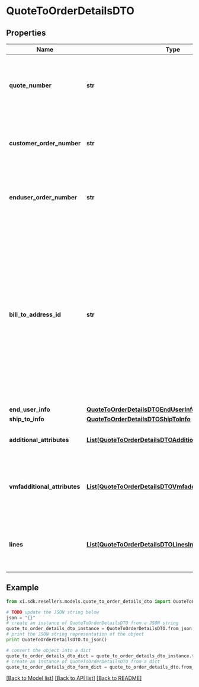 # QuoteToOrderDetailsDTO


## Properties

Name | Type | Description | Notes
------------ | ------------- | ------------- | -------------
**quote_number** | **str** | A unique identifier generated by Ingram Micro&#39;s CRM specific to each quote. | [optional] 
**customer_order_number** | **str** | The reseller&#39;s order number for reference in their system. | [optional] 
**enduser_order_number** | **str** | The end customer&#39;s order number for reference in their system. | [optional] 
**bill_to_address_id** | **str** | Suffix used to identify billing address. Created during onboarding. Resellers are provided with one or more address IDs depending on how many bill to addresses they need for various flooring companies they are using for credit. | [optional] 
**end_user_info** | [**QuoteToOrderDetailsDTOEndUserInfo**](QuoteToOrderDetailsDTOEndUserInfo.md) |  | [optional] 
**ship_to_info** | [**QuoteToOrderDetailsDTOShipToInfo**](QuoteToOrderDetailsDTOShipToInfo.md) |  | [optional] 
**additional_attributes** | [**List[QuoteToOrderDetailsDTOAdditionalAttributesInner]**](QuoteToOrderDetailsDTOAdditionalAttributesInner.md) | Additional order create attributes. | [optional] 
**vmfadditional_attributes** | [**List[QuoteToOrderDetailsDTOVmfadditionalAttributesInner]**](QuoteToOrderDetailsDTOVmfadditionalAttributesInner.md) | The object containing the list of fields required at a header level by the vendor. | [optional] 
**lines** | [**List[QuoteToOrderDetailsDTOLinesInner]**](QuoteToOrderDetailsDTOLinesInner.md) | The object containing the lines that require vendor mandatory fields. | [optional] 

## Example

```python
from xi.sdk.resellers.models.quote_to_order_details_dto import QuoteToOrderDetailsDTO

# TODO update the JSON string below
json = "{}"
# create an instance of QuoteToOrderDetailsDTO from a JSON string
quote_to_order_details_dto_instance = QuoteToOrderDetailsDTO.from_json(json)
# print the JSON string representation of the object
print QuoteToOrderDetailsDTO.to_json()

# convert the object into a dict
quote_to_order_details_dto_dict = quote_to_order_details_dto_instance.to_dict()
# create an instance of QuoteToOrderDetailsDTO from a dict
quote_to_order_details_dto_form_dict = quote_to_order_details_dto.from_dict(quote_to_order_details_dto_dict)
```
[[Back to Model list]](../README.md#documentation-for-models) [[Back to API list]](../README.md#documentation-for-api-endpoints) [[Back to README]](../README.md)


